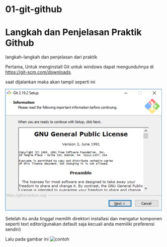 # 01-git-github
# Langkah dan Penjelasan Praktik Github
langkah-langkah dan penjelasan dari praktik

Pertama, Untuk menginstall Git untuk windows dapat mengunduhnya di https://git-scm.com/downloads. 

saat dijalankan maka akan tampil seperti ini 

![Installer](https://github.com/zimera-systems/petunjuk-git-github/blob/main/images/01/install-01.jpg)

Setelah itu anda tinggal memilih direktori installasi dan mengatur komponen seperti text editor(gunakan default saja kecuali anda memiliki preferensi sendiri)



















Lalu pada gambar ini 
![contoh](https://ichef.bbci.co.uk/news/976/cpsprodpb/F1F2/production/_118283916_b19c5a1f-162b-410b-8169-f58f0d153752.jpg)

